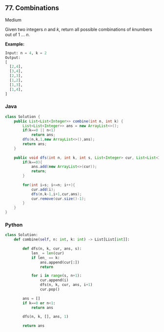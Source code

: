 ## 77. Combinations

Medium

Given two integers *n* and *k*, return all possible combinations of *k*numbers out of 1 ... *n*.

**Example:**

```python
Input: n = 4, k = 2
Output:
[
  [2,4],
  [3,4],
  [2,3],
  [1,2],
  [1,3],
  [1,4],
]
```

### Java

````java
class Solution {
    public List<List<Integer>> combine(int n, int k) {
        List<List<Integer>> ans = new ArrayList<>();
        if(k==0 || n<1)
            return ans;
        dfs(n,k,1,new ArrayList<>(),ans);
        return ans;
    }
    
    public void dfs(int n, int k, int s, List<Integer> cur, List<List<Integer>> ans){
        if(k==0){
            ans.add(new ArrayList<>(cur));
            return;
        }
        
        for(int i=s; i<=n; i++){
            cur.add(i);
            dfs(n,k-1,i+1,cur,ans);
            cur.remove(cur.size()-1);
        }
    }
}
````

### Python

````python
class Solution:
    def combine(self, n: int, k: int) -> List[List[int]]:
        
        def dfs(n, k, cur, ans, s):
            len_ = len(cur)
            if len_ == k:
                ans.append(cur[:])
                return

            for i in range(s, n+1):
                cur.append(i)
                dfs(n, k, cur, ans, i+1)
                cur.pop()
          
        ans = []
        if k==0 or n<1:
            return ans
        
        dfs(n, k, [], ans, 1)
        
        return ans
````
